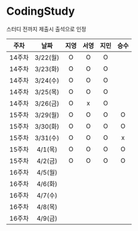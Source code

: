 # CodingStudy

스터디 전까지 제출시 출석으로 인정

|주차|날짜|지영|서영|지민|승수|
|--------|:-------:|:-------:|:-------:|:-------:|:-------:|
|14주차|3/22(월)|O|O|O||
|14주차|3/23(화)|O|O|O||
|14주차|3/24(수)|O|O|O||
|14주차|3/25(목)|O|O|O||
|14주차|3/26(금)|O|x|O||
|15주차|3/29(월)|O|O|O|O|
|15주차|3/30(화)|O|O|O|O|
|15주차|3/31(수)|O|O|O|x|
|15주차|4/1(목)|O|O|O|O|
|15주차|4/2(금)|O|O|O|O|
|16주차|4/5(월)|||||
|16주차|4/6(화)|||||
|16주차|4/7(수)|||||
|16주차|4/8(목)|||||
|16주차|4/9(금)|||||



